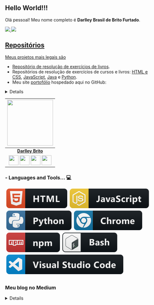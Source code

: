 ## Hello World!!! 

Olá pessoal! Meu nome completo é **Darlley Brasil de Brito Furtado**.

<div>
  <a href="https://github.com/Darlley">
  <img height="180em" src="https://github-readme-stats.vercel.app/api?username=Darlley&show_icons=true&theme=react&include_all_commits=true&count_private=true"/>
  <img height="180em" src="https://github-readme-stats.vercel.app/api/top-langs/?username=Darlley&layout=compact&langs_count=16&theme=react"/>
<div>
 
## Repositórios
  
Meus projetos mais legais são

* Repositório de resolução de [exercícios de livros](https://github.com/Darlley/ExerciciosLivros).
* Repositórios de resolução de exercícios de cursos e livros: [HTML e CSS](https://github.com/Darlley/Frontend), [JavaScript](https://github.com/Darlley/JavaScript), [Java](https://github.com/Darlley/Java) e [Python](https://github.com/Darlley/Python).
* Meu site [portofólio](https://darlley.github.io/) hospedado aqui no GitHub: 

<details>
  
[![Site](https://user-images.githubusercontent.com/37590954/120138199-06558f80-c1a4-11eb-9744-9983d4d30f0b.jpg)](https://darlley.github.io/)
  
</details>
  
  
  |  <a href="https://darlley.github.io/"><img src="https://user-images.githubusercontent.com/37590954/120243191-f33ed000-c234-11eb-98cd-17bc58f0f380.png" width="150px" height="150px" /></a> |
|:---------------------------------------------------------------------------------------------------------------------------------------: |
|       **[Darlley Brito](https://darlley.github.io/)**                                                                                |
|<a href="https://twitter.com/darlley_brito"><img src="https://i.ibb.co/kmgQVyW/twitter.png" width="32px" height="32px"></a> <a href="https://github.com/darlley"><img src="https://cdn.iconscout.com/icon/free/png-256/github-108-438008.png" width="32px" height="32px"></a> <a href="https://www.facebook.com/darlley.brasil"><img src="https://i.ibb.co/zmYNW4p/facebook.png" width="32px" height="32px"></a> <a href="https://br.linkedin.com/in/darlley-brito-165884161/pt-br/"><img src="https://seeklogo.com/images/I/instagram-flat-icon-circle-logo-B22B78214D-seeklogo.com.png" width="32px" height="32px"></a> |

### - Languages and Tools...  💻
  
<p align="">
 <img src="https://raw.githubusercontent.com/8bithemant/8bithemant/master/svg/dev/languages/html.svg" alt="Twitter" style="vertical-align:top; margin:4px"><img src="https://raw.githubusercontent.com/8bithemant/8bithemant/master/svg/dev/languages/js.svg" alt="Twitter" style="vertical-align:top; margin:4px"><img src="https://raw.githubusercontent.com/8bithemant/8bithemant/master/svg/dev/languages/python.svg" alt="Twitter" style="vertical-align:top; margin:4px"><img src="https://raw.githubusercontent.com/8bithemant/8bithemant/master/svg/dev/misc/chrome.svg" alt="Twitter" style="vertical-align:top; margin:4px"><img src="https://raw.githubusercontent.com/8bithemant/8bithemant/master/svg/dev/services/npm.svg" alt="Twitter" style="vertical-align:top; margin:4px"><img src="https://raw.githubusercontent.com/8bithemant/8bithemant/master/svg/dev/tools/bash.svg" alt="Twitter" style="vertical-align:top; margin:4px"><img src="https://raw.githubusercontent.com/8bithemant/8bithemant/master/svg/dev/tools/visualstudio_code.svg" alt="Twitter" style="vertical-align:top; margin:4px">

</p>

##
  
### Meu blog no Medium
  
<details>
  
  ### Minhas públicações
  
  [![Darlley Blog Cards](https://github-cards-external-blogs.souravdey777.vercel.app/getMediumBlogs?username=darlleybrito&type=vertical)](https://darlleybrito.medium.com/)

</details>

